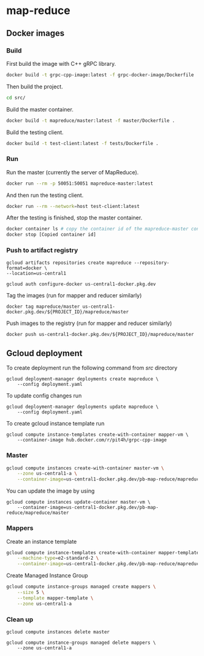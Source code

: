 # map-reduce

## Docker images

### Build

First build the image with C++ gRPC library.
```bash
docker build -t grpc-cpp-image:latest -f grpc-docker-image/Dockerfile .
```

Then build the project.

```bash
cd src/
```

Build the master container.
```bash
docker build -t mapreduce/master:latest -f master/Dockerfile .
```

Build the testing client.
```bash
docker build -t test-client:latest -f tests/Dockerfile .
```

### Run

Run the master (currently the server of MapReduce).
```bash
docker run --rm -p 50051:50051 mapreduce-master:latest
```

And then run the testing client.
```bash
docker run --rm --network=host test-client:latest
```

After the testing is finished, stop the master container.
```bash
docker container ls # copy the container id of the mapreduce-master container
docker stop [Copied container id]
```

### Push to artifact registry

```
gcloud artifacts repositories create mapreduce --repository-format=docker \
--location=us-central1
```

```
gcloud auth configure-docker us-central1-docker.pkg.dev
```

Tag the images (run for mapper and reducer similarly)
```
docker tag mapreduce/master us-central1-docker.pkg.dev/${PROJECT_ID}/mapreduce/master
```

Push images to the registry (run for mapper and reducer similarly)
```
docker push us-central1-docker.pkg.dev/${PROJECT_ID}/mapreduce/master
```


## Gcloud deployment

To create deployment run the following command from *src* directory

```
gcloud deployment-manager deployments create mapreduce \ 
    --config deployment.yaml
```

To update config changes run 
```
gcloud deployment-manager deployments update mapreduce \
    --config deployment.yaml
```


To create gcloud instance template run
```
gcloud compute instance-templates create-with-container mapper-vm \
    --container-image hub.docker.com/r/pit4h/grpc-cpp-image
```

### Master

```bash
gcloud compute instances create-with-container master-vm \
    --zone us-central1-a \
    --container-image=us-central1-docker.pkg.dev/pb-map-reduce/mapreduce/master
```

You can update the image by using
```
gcloud compute instances update-container master-vm \
    --container-image=us-central1-docker.pkg.dev/pb-map-reduce/mapreduce/master
```

### Mappers

Create an instance template
```bash
gcloud compute instance-templates create-with-container mapper-template \
    --machine-type=e2-standard-2 \
    --container-image=us-central1-docker.pkg.dev/pb-map-reduce/mapreduce/mapper
```

Create Managed Instance Group
```bash
gcloud compute instance-groups managed create mappers \
    --size 5 \
    --template mapper-template \
    --zone us-central1-a
```


### Clean up

```
gcloud compute instances delete master
```

```
gcloud compute instance-groups managed delete mappers \
    --zone us-central1-a
```
